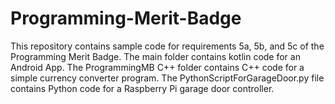 # Programming-Merit-Badge

This repository contains sample code for requirements 5a, 5b, and 5c of the Programming Merit Badge.
The main folder contains kotlin code for an Android App. The ProgrammingMB C++ folder contains C++ code for a simple currency converter program. The PythonScriptForGarageDoor.py file contains Python code for a Raspberry Pi garage door controller.
